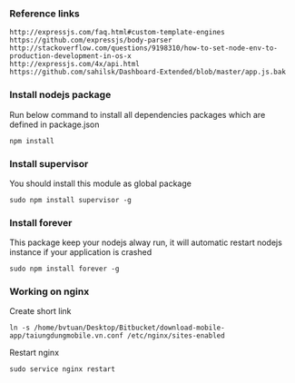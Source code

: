### Reference links

```
http://expressjs.com/faq.html#custom-template-engines
https://github.com/expressjs/body-parser
http://stackoverflow.com/questions/9198310/how-to-set-node-env-to-production-development-in-os-x
http://expressjs.com/4x/api.html
https://github.com/sahilsk/Dashboard-Extended/blob/master/app.js.bak
```

### Install nodejs package
Run below command to install all dependencies packages which are defined in package.json
```
npm install
```
### Install supervisor

You should install this module as global package
```
sudo npm install supervisor -g
```

### Install forever
This package keep your nodejs alway run, it will automatic restart nodejs instance if your application is crashed
```
sudo npm install forever -g
```
### Working on nginx

Create short link
```
ln -s /home/bvtuan/Desktop/Bitbucket/download-mobile-app/taiungdungmobile.vn.conf /etc/nginx/sites-enabled
```
Restart nginx
```
sudo service nginx restart
```
